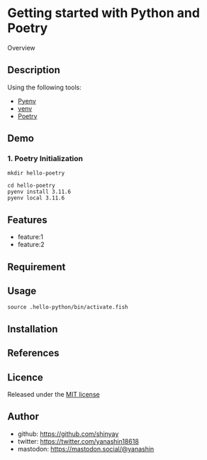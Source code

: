 # Getting started with Python and Poetry

Overview

## Description

Using the following tools:

- [Pyenv](https://github.com/pyenv/pyenv)
- [venv](https://docs.python.org/3/library/venv.html)
- [Poetry](https://github.com/python-poetry/poetry)

## Demo

### 1. Poetry Initialization

```shell
mkdir hello-poetry
```

```shell
cd hello-poetry
pyenv install 3.11.6
pyenv local 3.11.6
```

## Features

- feature:1
- feature:2

## Requirement

## Usage

```shell
source .hello-python/bin/activate.fish
```

## Installation

## References

## Licence

Released under the [MIT license](https://gist.githubusercontent.com/shinyay/56e54ee4c0e22db8211e05e70a63247e/raw/34c6fdd50d54aa8e23560c296424aeb61599aa71/LICENSE)

## Author

- github: <https://github.com/shinyay>
- twitter: <https://twitter.com/yanashin18618>
- mastodon: <https://mastodon.social/@yanashin>
